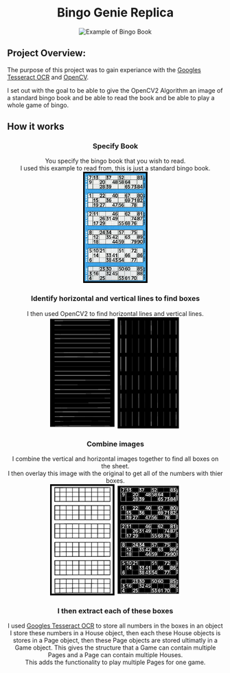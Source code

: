 <h1 align="center" style="text-align: center;"> Bingo Genie Replica </h1>
<p align="center">
<img src="https://images-na.ssl-images-amazon.com/images/I/91msI4zSPTL._AC_SX355_.jpg" alt="Example of Bingo Book"/>
</p>

## Project Overview:
The purpose of this project was to gain experiance with the [Googles Tesseract OCR](https://opensource.google/projects/tesseract) and [OpenCV](https://opencv.org/).

I set out with the goal to be able to give the OpenCV2 Algorithm an image of a standard bingo book and be able to read the book and be able to play a whole game of bingo.

## How it works
<div align="center">
<div>
  <h3> Specify Book </h3>
  <p>
  You specify the bingo book that you wish to read. <br>
  I used this example to read from, this is just a standard bingo book. <br>
    
  <img src="bingo_book.jpg" alt="Example of Bingo Book" width=150/>
  </p>
</div>

<div> 
  <h3> Identify horizontal and vertical lines to find boxes </h3>
  <p>
  I then used OpenCV2 to find horizontal lines and vertical lines. <br>

  <img src="Images/horizontal_lines.jpg" alt="Horizontal Lines" width=150/>
  <img src="Images/verticle_lines.jpg" alt="Vertical Lines" width=150/>
  </p>
</div>

<div>
<h3>Combine images</h3>
  <p>
  I combine the vertical and horizontal images together to find all boxes on the sheet.<br>
  I then overlay this image with the original to get all of the numbers with thier boxes. <br>

  <img src="Images/img_final_bin.jpg" alt="Horizontal Lines" width=150/>
  <img src="Images/Image_bin.jpg" alt="Horizontal Lines" width=150/>
  </p>
</div>

<div>
<h3>I then extract each of these boxes</h3>
  <p>
  I used <a href="https://opensource.google/projects/tesseract">Googles Tesseract OCR</a> to store all numbers in the boxes in an object <br>
  I store these numbers in a House object, then each these House objects is stores in a Page object, then these Page objects are stored ultimatly in a Game object.
  This gives the structure that a Game can contain multiple Pages and a Page can contain multiple Houses. <br>
  This adds the functionality to play multiple Pages for one game. <br>
  </p>
</div>
</div>